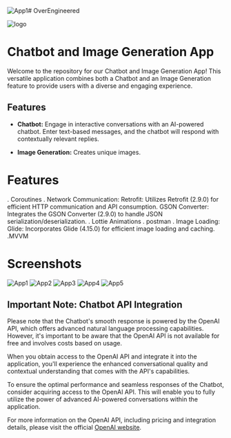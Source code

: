 ![App1](https://github.com/yellurividyendra/OverEngineered/assets/124505605/cbfc06b6-ad1f-427d-a481-0239fd6060b6)# OverEngineered


![logo](https://github.com/yellurividyendra/OverEngineered/assets/124505605/e945daac-3105-4dbb-8d07-38ecafe5bca8)
#                               Chatbot and Image Generation App

Welcome to the repository for our Chatbot and Image Generation App! This versatile application combines both a Chatbot and an Image Generation feature to provide users with a diverse and engaging experience.
## Features

- **Chatbot:** Engage in interactive conversations with an AI-powered chatbot. Enter text-based messages, and the chatbot will respond with contextually relevant replies.

- **Image Generation:** Creates unique images.

# Features
. Coroutines
. Network Communication:
Retrofit: Utilizes Retrofit (2.9.0) for efficient HTTP communication and API consumption.
GSON Converter: Integrates the GSON Converter (2.9.0) to handle JSON serialization/deserialization.
. Lottie Animations
. postman
. Image Loading:
Glide: Incorporates Glide (4.15.0) for efficient image loading and caching.
.MVVM
# Screenshots 
![App1](https://github.com/yellurividyendra/OverEngineered/assets/124505605/3980b3c0-ae75-4085-9ebe-77d248152450)
![App2](https://github.com/yellurividyendra/OverEngineered/assets/124505605/76273861-aa5f-4a06-9746-833004d355b7)
![App3](https://github.com/yellurividyendra/OverEngineered/assets/124505605/3607cfd8-791a-4426-843c-bd5a132cf33e)
![App4](https://github.com/yellurividyendra/OverEngineered/assets/124505605/7990c231-19fd-40a5-ae18-0920d2acf154)
![App5](https://github.com/yellurividyendra/OverEngineered/assets/124505605/37dbb240-9af7-473b-991d-712553448327)

## Important Note: Chatbot API Integration

Please note that the Chatbot's smooth response is powered by the OpenAI API, which offers advanced natural language processing capabilities. However, it's important to be aware that the OpenAI API is not available for free and involves costs based on usage.

When you obtain access to the OpenAI API and integrate it into the application, you'll experience the enhanced conversational quality and contextual understanding that comes with the API's capabilities.

To ensure the optimal performance and seamless responses of the Chatbot, consider acquiring access to the OpenAI API. This will enable you to fully utilize the power of advanced AI-powered conversations within the application.

For more information on the OpenAI API, including pricing and integration details, please visit the official [OpenAI website](https://www.openai.com).



